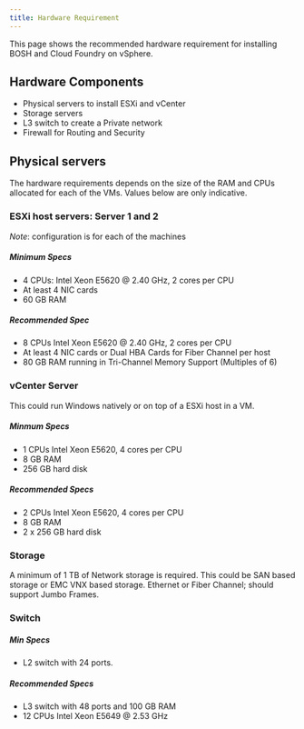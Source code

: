 ```yaml
---
title: Hardware Requirement 
---
```


This page shows the recommended hardware requirement for installing BOSH and Cloud Foundry on vSphere.

## Hardware Components ##

* Physical servers to install ESXi and vCenter
* Storage servers
* L3 switch to create a Private network
* Firewall for Routing and Security

## Physical servers ##

The hardware requirements depends on the size of the RAM and CPUs allocated for each of the VMs. Values below are only indicative.

### ESXi host servers: Server 1 and 2 ###

*Note*: configuration is for each of the machines

##### Minimum Specs

* 4 CPUs: Intel Xeon E5620 @ 2.40 GHz, 2 cores per CPU
* At least 4 NIC cards
* 60 GB RAM

##### Recommended Spec

* 8 CPUs Intel Xeon E5620 @ 2.40 GHz, 2 cores per CPU
* At least 4 NIC cards or Dual HBA Cards for Fiber Channel per host
* 80 GB RAM running in Tri-Channel Memory Support (Multiples of 6)

### vCenter Server ###

This could run Windows natively or on top of a ESXi host in a VM.

##### Minmum Specs

* 1 CPUs Intel Xeon E5620, 4 cores per CPU
* 8 GB RAM
* 256 GB hard disk

##### Recommended Specs

* 2 CPUs Intel Xeon E5620, 4 cores per CPU
* 8 GB RAM
* 2 x 256 GB hard disk

### Storage ###

A minimum of 1 TB of Network storage is required. This could be SAN based storage or EMC VNX based storage.
Ethernet or Fiber Channel; should support Jumbo Frames.

### Switch ###

##### Min Specs

* L2 switch with 24 ports.

##### Recommended Specs

* L3 switch with 48 ports and 100 GB RAM
* 12 CPUs Intel Xeon E5649 @ 2.53 GHz

